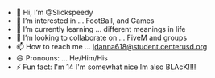 - 👋 Hi, I’m @Slickspeedy
- 👀 I’m interested in ... FootBall, and Games
- 🌱 I’m currently learning ... different meanings in life
- 💞️ I’m looking to collaborate on ... FiveM and groups
- 📫 How to reach me ... jdanna618@student.centerusd.org
- 😄 Pronouns: ... He/Him/His
- ⚡ Fun fact: I'm 14 I'm somewhat nice Im also BLAcK!!!!

<!---
Slickspeedy/Slickspeedy is a ✨ special ✨ repository because its `README.md` (this file) appears on your GitHub profile.
You can click the Preview link to take a look at your changes.
--->
